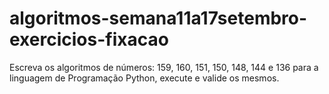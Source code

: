 # algoritmos-semana11a17setembro-exercicios-fixacao
Escreva os algoritmos de números: 159, 160, 151, 150, 148, 144 e 136 para a linguagem de Programação Python, execute e valide os mesmos.
